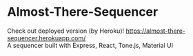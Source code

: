 # Almost-There-Sequencer
Check out deployed version (by Heroku)!
https://almost-there-sequencer.herokuapp.com/ </br>
A sequencer built with Express, React, Tone.js, Material UI

